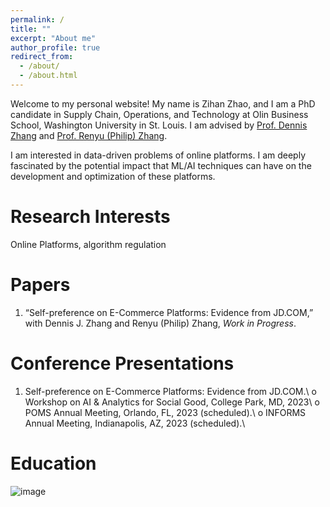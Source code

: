 ```yaml
---
permalink: /
title: ""
excerpt: "About me"
author_profile: true
redirect_from: 
  - /about/
  - /about.html
---
```


Welcome to my personal website! 
My name is Zihan Zhao, and I am a PhD candidate in Supply Chain, Operations, and Technology at Olin Business School, Washington University in St. Louis. I am advised by [Prof. Dennis Zhang](http://denniszhang.org/) and [Prof. Renyu (Philip) Zhang](https://rphilipzhang.github.io/rphilipzhang/).

I am interested in data-driven problems of online platforms. I am deeply fascinated by the potential impact that ML/AI techniques can have on the development and optimization of these platforms.


 
 
Research Interests
======
Online Platforms, algorithm regulation


Papers 
======
1.	“Self-preference on E-Commerce Platforms: Evidence from JD.COM,” with Dennis J. Zhang and Renyu (Philip) Zhang, _Work in Progress_.
<!-- 2.	![image](https://user-images.githubusercontent.com/115124427/232237057-b6f575e2-0dd7-41e6-b4a2-edeb66a172dc.png) -->

Conference Presentations
======
1.	 Self-preference on E-Commerce Platforms: Evidence from JD.COM.\\
o	Workshop on AI & Analytics for Social Good, College Park, MD, 2023\\
o	POMS Annual Meeting, Orlando, FL, 2023 (scheduled).\\
o	INFORMS Annual Meeting, Indianapolis, AZ, 2023 (scheduled).\\
<!-- ![image](https://user-images.githubusercontent.com/115124427/232237138-d87b6f6f-7e21-4579-995c-f2027c6711d8.png) -->

Education
======
<!--   PhD (expected) 2026, Washington University in St.Louis\\
  MS 2019, Tsinghua University\\
  MS 2018, Columbia University\\
  BA 2016, Beijing Foreign Studies University\\ -->
  ![image](https://user-images.githubusercontent.com/115124427/232237217-cd6d752b-3eac-463a-8f41-e618ece1c08f.png)
